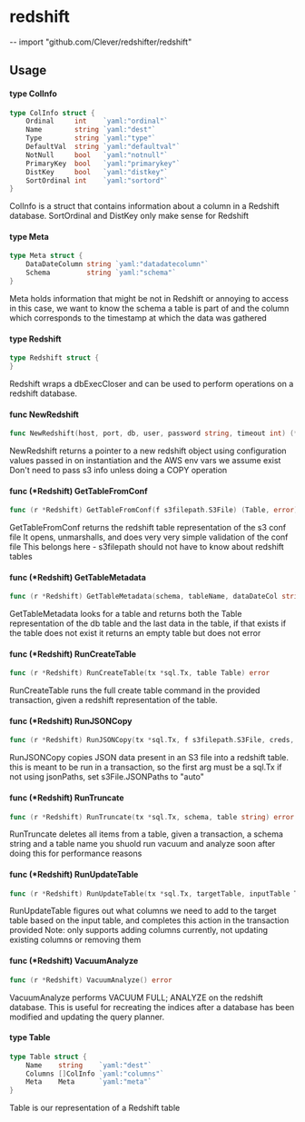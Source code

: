 # redshift
--
    import "github.com/Clever/redshifter/redshift"


## Usage

#### type ColInfo

```go
type ColInfo struct {
	Ordinal     int    `yaml:"ordinal"`
	Name        string `yaml:"dest"`
	Type        string `yaml:"type"`
	DefaultVal  string `yaml:"defaultval"`
	NotNull     bool   `yaml:"notnull"`
	PrimaryKey  bool   `yaml:"primarykey"`
	DistKey     bool   `yaml:"distkey"`
	SortOrdinal int    `yaml:"sortord"`
}
```

ColInfo is a struct that contains information about a column in a Redshift
database. SortOrdinal and DistKey only make sense for Redshift

#### type Meta

```go
type Meta struct {
	DataDateColumn string `yaml:"datadatecolumn"`
	Schema         string `yaml:"schema"`
}
```

Meta holds information that might be not in Redshift or annoying to access in
this case, we want to know the schema a table is part of and the column which
corresponds to the timestamp at which the data was gathered

#### type Redshift

```go
type Redshift struct {
}
```

Redshift wraps a dbExecCloser and can be used to perform operations on a
redshift database.

#### func  NewRedshift

```go
func NewRedshift(host, port, db, user, password string, timeout int) (*Redshift, error)
```
NewRedshift returns a pointer to a new redshift object using configuration
values passed in on instantiation and the AWS env vars we assume exist Don't
need to pass s3 info unless doing a COPY operation

#### func (*Redshift) GetTableFromConf

```go
func (r *Redshift) GetTableFromConf(f s3filepath.S3File) (Table, error)
```
GetTableFromConf returns the redshift table representation of the s3 conf file
It opens, unmarshalls, and does very very simple validation of the conf file
This belongs here - s3filepath should not have to know about redshift tables

#### func (*Redshift) GetTableMetadata

```go
func (r *Redshift) GetTableMetadata(schema, tableName, dataDateCol string) (Table, time.Time, error)
```
GetTableMetadata looks for a table and returns both the Table representation of
the db table and the last data in the table, if that exists if the table does
not exist it returns an empty table but does not error

#### func (*Redshift) RunCreateTable

```go
func (r *Redshift) RunCreateTable(tx *sql.Tx, table Table) error
```
RunCreateTable runs the full create table command in the provided transaction,
given a redshift representation of the table.

#### func (*Redshift) RunJSONCopy

```go
func (r *Redshift) RunJSONCopy(tx *sql.Tx, f s3filepath.S3File, creds, gzip bool) error
```
RunJSONCopy copies JSON data present in an S3 file into a redshift table. this
is meant to be run in a transaction, so the first arg must be a sql.Tx if not
using jsonPaths, set s3File.JSONPaths to "auto"

#### func (*Redshift) RunTruncate

```go
func (r *Redshift) RunTruncate(tx *sql.Tx, schema, table string) error
```
RunTruncate deletes all items from a table, given a transaction, a schema string
and a table name you shuold run vacuum and analyze soon after doing this for
performance reasons

#### func (*Redshift) RunUpdateTable

```go
func (r *Redshift) RunUpdateTable(tx *sql.Tx, targetTable, inputTable Table) error
```
RunUpdateTable figures out what columns we need to add to the target table based
on the input table, and completes this action in the transaction provided Note:
only supports adding columns currently, not updating existing columns or
removing them

#### func (*Redshift) VacuumAnalyze

```go
func (r *Redshift) VacuumAnalyze() error
```
VacuumAnalyze performs VACUUM FULL; ANALYZE on the redshift database. This is
useful for recreating the indices after a database has been modified and
updating the query planner.

#### type Table

```go
type Table struct {
	Name    string    `yaml:"dest"`
	Columns []ColInfo `yaml:"columns"`
	Meta    Meta      `yaml:"meta"`
}
```

Table is our representation of a Redshift table
